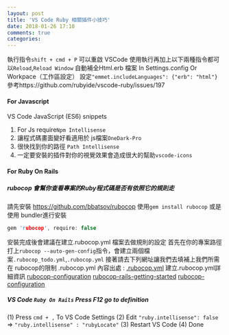```yaml
---
layout: post
title: 'VS Code Ruby 相關插件小技巧'
date: 2018-01-26 17:10
comments: true
categories: 
---
```

執行指令`shift + cmd + P`
可以重啟  VSCode 使用執行再加上以下兩種指令都可以`Reload`,`Reload Window`
自動補全Html.erb 檔案
In Settings.config Or Workpace（工作區設定） 設定`"emmet.includeLanguages": {"erb": "html"}`
參考https://github.com/rubyide/vscode-ruby/issues/197

#### For Javascript
VS Code JavaScript (ES6) snippets
1. For Js require`Npm Intellisense`
2. 讓程式碼畫面變好看適用於 js檔案`OneDark-Pro`
3. 很快找到你的路徑 `Path Intellisense`
4. 一定要安裝的插件對你的視覺效果會造成很大的幫助`vscode-icons`

#### For Ruby On Rails
##### rubocop 會幫你查看專案的Ruby程式碼是否有依照它的規則走
請先安裝 https://github.com/bbatsov/rubocop
使用`gem install rubocop`
或是使用 bundler進行安裝
```c Gemfile
gem 'rubocop', require: false
```
安裝完成後會建議在建立.rubocop.yml 檔案去做規則的設定
首先在你的專案路徑打上`rubocop --auto-gen-config`指令，會建立兩個檔案`.rubocop_todo.yml`,`.rubocop.yml`
接著請去下列網址讓我們去填補上我們所需在 rubocop的限制
.rubocop.yml 內容出處 : [.rubocop.yml](https://gist.github.com/jhass/a5ae80d87f18e53e7b56)
建立.rubocop.yml詳細資訊
[rubocop-configuration](https://github.com/bbatsov/rubocop/blob/master/manual/configuration.md)
[rubocop-rails-getting-started](https://joanswork.com/rubocop-rails-getting-started/)
[rubocop-configuration](http://rubocop.readthedocs.io/en/latest/configuration/)
##### VS Code `Ruby On Rails` Press F12 go to definition
(1) Press `cmd + ,` To VS Code Settings
(2) Edit `"ruby.intellisense": false` => `"ruby.intellisense" : "rubyLocate"`
(3) Restart VS Code
(4) Done